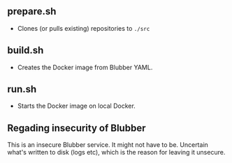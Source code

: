 ## prepare.sh

* Clones (or pulls existing) repositories to `./src`

## build.sh

* Creates the Docker image from Blubber YAML.

## run.sh

* Starts the Docker image on local Docker.

## Regading insecurity of Blubber

This is an insecure Blubber service. It might not have to be. 
Uncertain what's written to disk (logs etc), which is the reason for leaving it unsecure. 

